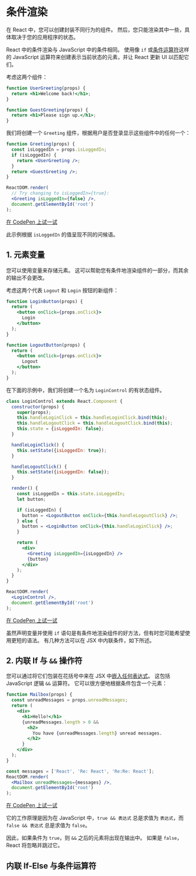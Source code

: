 # 条件渲染

在 React 中，您可以创建封装不同行为的组件。 然后，您只能渲染其中一些，具体取决于您的应用程序的状态。

React 中的条件渲染与 JavaScript 中的条件相同。 使用像 `if` 或[条件运算符](https://developer.mozilla.org/en/docs/Web/JavaScript/Reference/Operators/Conditional_Operator)这样的 JavaScript 运算符来创建表示当前状态的元素，并让 React 更新 UI 以匹配它们。

考虑这两个组件：

```jsx
function UserGreeting(props) {
  return <h1>Welcome back!</h1>;
}

function GuestGreeting(props) {
  return <h1>Please sign up.</h1>;
}
```

我们将创建一个 `Greeting` 组件，根据用户是否登录显示这些组件中的任何一个：

```jsx
function Greeting(props) {
  const isLoggedIn = props.isLoggedIn;
  if (isLoggedIn) {
    return <UserGreeting />;
  }
  return <GuestGreeting />;
}

ReactDOM.render(
  // Try changing to isLoggedIn={true}:
  <Greeting isLoggedIn={false} />,
  document.getElementById('root')
);
```

[在 CodePen 上试一试](https://codepen.io/gaearon/pen/ZpVxNq?editors=0011)

此示例根据 `isLoggedIn` 的值呈现不同的问候语。

## 1. 元素变量

您可以使用变量来存储元素。 这可以帮助您有条件地渲染组件的一部分，而其余的输出不会更改。

考虑这两个代表 `Logout` 和 `Login` 按钮的新组件：

```jsx
function LoginButton(props) {
  return (
    <button onClick={props.onClick}>
      Login
    </button>
  );
}

function LogoutButton(props) {
  return (
    <button onClick={props.onClick}>
      Logout
    </button>
  );
}
```

在下面的示例中，我们将创建一个名为 `LoginControl` 的有状态组件。

```jsx
class LoginControl extends React.Component {
  constructor(props) {
    super(props);
    this.handleLoginClick = this.handleLoginClick.bind(this);
    this.handleLogoutClick = this.handleLogoutClick.bind(this);
    this.state = {isLoggedIn: false};
  }

  handleLoginClick() {
    this.setState({isLoggedIn: true});
  }

  handleLogoutClick() {
    this.setState({isLoggedIn: false});
  }

  render() {
    const isLoggedIn = this.state.isLoggedIn;
    let button;

    if (isLoggedIn) {
      button = <LogoutButton onClick={this.handleLogoutClick} />;
    } else {
      button = <LoginButton onClick={this.handleLoginClick} />;
    }

    return (
      <div>
        <Greeting isLoggedIn={isLoggedIn} />
        {button}
      </div>
    );
  }
}

ReactDOM.render(
  <LoginControl />,
  document.getElementById('root')
);
```

[在 CodePen 上试一试](https://codepen.io/gaearon/pen/QKzAgB?editors=0010)

虽然声明变量并使用 `if` 语句是有条件地渲染组件的好方法，但有时您可能希望使用更短的语法。 有几种方法可以在 JSX 中内联条件，如下所述。

## 2. 内联 If 与 `&&` 操作符

您可以通过将它们包装在花括号中来在 JSX 中[嵌入任何表达式](https://reactjs.org/docs/introducing-jsx.html#embedding-expressions-in-jsx)。 这包括 JavaScript 逻辑 `&&` 运算符。 它可以很方便地根据条件包含一个元素：

```jsx
function Mailbox(props) {
  const unreadMessages = props.unreadMessages;
  return (
    <div>
      <h1>Hello!</h1>
      {unreadMessages.length > 0 &&
        <h2>
          You have {unreadMessages.length} unread messages.
        </h2>
      }
    </div>
  );
}

const messages = ['React', 'Re: React', 'Re:Re: React'];
ReactDOM.render(
  <Mailbox unreadMessages={messages} />,
  document.getElementById('root')
);
```

[在 CodePen 上试一试](https://codepen.io/gaearon/pen/ozJddz?editors=0010)

它的工作原理是因为在 JavaScript 中，`true && 表达式` 总是求值为 `表达式`，而 `false && 表达式` 总是求值为 `false`。

因此，如果条件为 `true`，则 `&&` 之后的元素将出现在输出中。 如果是 `false`，React 将忽略并跳过它。

## 内联 If-Else 与条件运算符